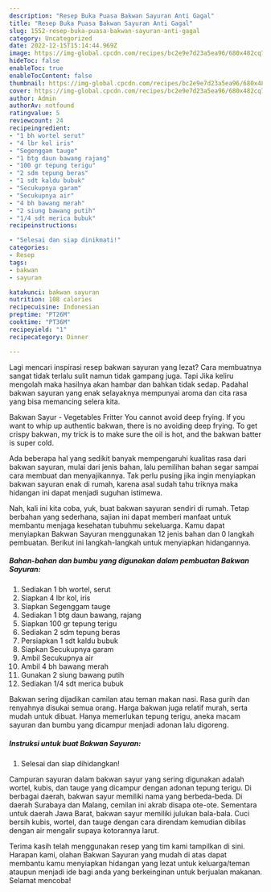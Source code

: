 ```yaml
---
description: "Resep Buka Puasa Bakwan Sayuran Anti Gagal"
title: "Resep Buka Puasa Bakwan Sayuran Anti Gagal"
slug: 1552-resep-buka-puasa-bakwan-sayuran-anti-gagal
category: Uncategorized
date: 2022-12-15T15:14:44.969Z
image: https://img-global.cpcdn.com/recipes/bc2e9e7d23a5ea96/680x482cq70/bakwan-sayuran-foto-resep-utama.jpg
hideToc: false
enableToc: true
enableTocContent: false
thumbnail: https://img-global.cpcdn.com/recipes/bc2e9e7d23a5ea96/680x482cq70/bakwan-sayuran-foto-resep-utama.jpg
cover: https://img-global.cpcdn.com/recipes/bc2e9e7d23a5ea96/680x482cq70/bakwan-sayuran-foto-resep-utama.jpg
author: Admin
authorAv: notfound
ratingvalue: 5
reviewcount: 24
recipeingredient:
- "1 bh wortel serut"
- "4 lbr kol iris"
- "Segenggam tauge"
- "1 btg daun bawang rajang"
- "100 gr tepung terigu"
- "2 sdm tepung beras"
- "1 sdt kaldu bubuk"
- "Secukupnya garam"
- "Secukupnya air"
- "4 bh bawang merah"
- "2 siung bawang putih"
- "1/4 sdt merica bubuk"
recipeinstructions:

- "Selesai dan siap dinikmati!"
categories:
- Resep
tags:
- bakwan
- sayuran

katakunci: bakwan sayuran 
nutrition: 108 calories
recipecuisine: Indonesian
preptime: "PT26M"
cooktime: "PT36M"
recipeyield: "1"
recipecategory: Dinner

---
```



Lagi mencari inspirasi resep bakwan sayuran yang lezat? Cara membuatnya sangat tidak terlalu sulit namun tidak gampang juga. Tapi Jika keliru mengolah maka hasilnya akan hambar dan bahkan tidak sedap. Padahal bakwan sayuran yang enak selayaknya mempunyai aroma dan cita rasa yang bisa memancing selera kita.


Bakwan Sayur - Vegetables Fritter You cannot avoid deep frying. If you want to whip up authentic bakwan, there is no avoiding deep frying. To get crispy bakwan, my trick is to make sure the oil is hot, and the bakwan batter is super cold.

Ada beberapa hal yang sedikit banyak mempengaruhi kualitas rasa dari bakwan sayuran, mulai dari jenis bahan, lalu pemilihan bahan segar sampai cara membuat dan menyajikannya. Tak perlu pusing jika ingin menyiapkan bakwan sayuran enak di rumah, karena asal sudah tahu triknya maka hidangan ini dapat menjadi suguhan istimewa.


Nah, kali ini kita coba, yuk, buat bakwan sayuran sendiri di rumah. Tetap berbahan yang sederhana, sajian ini dapat memberi manfaat untuk membantu menjaga kesehatan tubuhmu sekeluarga. Kamu dapat menyiapkan Bakwan Sayuran menggunakan 12 jenis bahan dan 0 langkah pembuatan. Berikut ini langkah-langkah untuk menyiapkan hidangannya.

<!--inarticleads1-->

##### Bahan-bahan dan bumbu yang digunakan dalam pembuatan Bakwan Sayuran:

1. Sediakan 1 bh wortel, serut
1. Siapkan 4 lbr kol, iris
1. Siapkan Segenggam tauge
1. Sediakan 1 btg daun bawang, rajang
1. Siapkan 100 gr tepung terigu
1. Sediakan 2 sdm tepung beras
1. Persiapkan 1 sdt kaldu bubuk
1. Siapkan Secukupnya garam
1. Ambil Secukupnya air
1. Ambil 4 bh bawang merah
1. Gunakan 2 siung bawang putih
1. Sediakan 1/4 sdt merica bubuk


Bakwan sering dijadikan camilan atau teman makan nasi. Rasa gurih dan renyahnya disukai semua orang. Harga bakwan juga relatif murah, serta mudah untuk dibuat. Hanya memerlukan tepung terigu, aneka macam sayuran dan bumbu yang dicampur menjadi adonan lalu digoreng. 

<!--inarticleads2-->

##### Instruksi untuk buat Bakwan Sayuran:


1. Selesai dan siap dihidangkan!

Campuran sayuran dalam bakwan sayur yang sering digunakan adalah wortel, kubis, dan tauge yang dicampur dengan adonan tepung terigu. Di berbagai daerah, bakwan sayur memiliki nama yang berbeda-beda. Di daerah Surabaya dan Malang, cemilan ini akrab disapa ote-ote. Sementara untuk daerah Jawa Barat, bakwan sayur memiliki julukan bala-bala. Cuci bersih kubis, wortel, dan tauge dengan cara direndam kemudian dibilas dengan air mengalir supaya kotorannya larut. 

Terima kasih telah menggunakan resep yang tim kami tampilkan di sini. Harapan kami, olahan Bakwan Sayuran yang mudah di atas dapat membantu kamu menyiapkan hidangan yang lezat untuk keluarga/teman ataupun menjadi ide bagi anda yang berkeinginan untuk berjualan makanan. Selamat mencoba!
